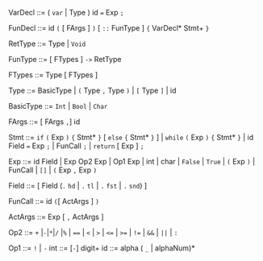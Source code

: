 VarDecl ::= ( `var` | Type ) id  `=` Exp `;`

FunDecl ::= id `(` [ FArgs ] `)` [ `::` FunType ] `{` VarDecl* Stmt+ `}`

RetType ::= Type | `Void`

FunType ::= [ FTypes ] `->` RetType

FTypes  ::= Type [ FTypes ]

Type  ::= BasicType
        | `(` Type `,` Type `)`
        | `[` Type `]`
        | id

BasicType ::= `Int`
            | `Bool`
            | `Char`

FArgs ::= [ FArgs `,`] id

Stmt  ::= `if` `(` Exp `)` `{` Stmt* `}` [ `else` `{` Stmt* `}` ]
        | `while` `(` Exp `)` `{` Stmt* `}`
        | id Field `=` Exp `;`
        | FunCall `;`
        | `return` [ Exp ] `;`

Exp ::= id Field
      | Exp Op2 Exp
      | Op1 Exp
      | int
      | char
      | `False` | `True`
      | `(` Exp `)`
      | FunCall
      | `[]`
      | `(` Exp `,` Exp `)`

Field   ::= [ Field (`.` `hd` | `.` `tl` | `.` `fst` | `.` `snd`) ]

FunCall ::= id `(`[ ActArgs ] `)`

ActArgs ::= Exp [ `,` ActArgs ]

Op2 ::= `+` |`-`|`*`|`/` |`%`
      | `==` | `<` | `>` | `<=` | `>=` | `!=`
      | `&&` | `||`
      | `:`

Op1 ::= `!` | `-`
int ::= [`-`] digit+
id ::= alpha ( `_` | alphaNum)*
